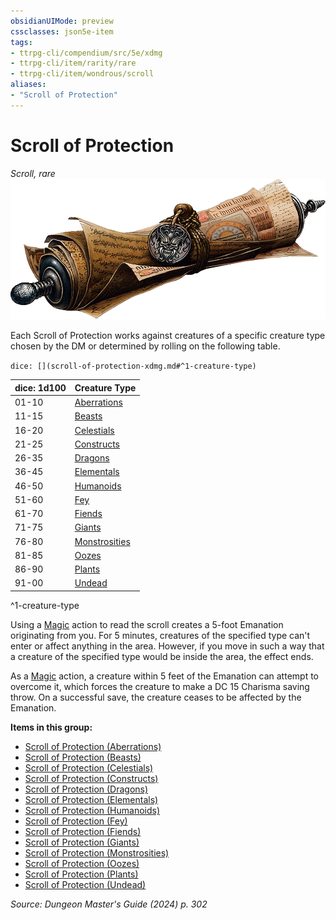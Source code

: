 ```yaml
---
obsidianUIMode: preview
cssclasses: json5e-item
tags:
- ttrpg-cli/compendium/src/5e/xdmg
- ttrpg-cli/item/rarity/rare
- ttrpg-cli/item/wondrous/scroll
aliases: 
- "Scroll of Protection"
---
```

# Scroll of Protection
*Scroll, rare*  
![](Misc%20Files/CLI/compendium/items/img/scroll-of-protection.webp#right)


Each Scroll of Protection works against creatures of a specific creature type chosen by the DM or determined by rolling on the following table.

`dice: [](scroll-of-protection-xdmg.md#^1-creature-type)`

| dice: 1d100 | Creature Type |
|-------------|---------------|
| 01-10 | [Aberrations](Misc%20Files/CLI/compendium/items/scroll-of-protection-aberrations-xdmg.md) |
| 11-15 | [Beasts](Misc%20Files/CLI/compendium/items/scroll-of-protection-beasts-xdmg.md) |
| 16-20 | [Celestials](Misc%20Files/CLI/compendium/items/scroll-of-protection-celestials-xdmg.md) |
| 21-25 | [Constructs](Misc%20Files/CLI/compendium/items/scroll-of-protection-constructs-xdmg.md) |
| 26-35 | [Dragons](Misc%20Files/CLI/compendium/items/scroll-of-protection-dragons-xdmg.md) |
| 36-45 | [Elementals](Misc%20Files/CLI/compendium/items/scroll-of-protection-elementals-xdmg.md) |
| 46-50 | [Humanoids](Misc%20Files/CLI/compendium/items/scroll-of-protection-humanoids-xdmg.md) |
| 51-60 | [Fey](Misc%20Files/CLI/compendium/items/scroll-of-protection-fey-xdmg.md) |
| 61-70 | [Fiends](Misc%20Files/CLI/compendium/items/scroll-of-protection-fiends-xdmg.md) |
| 71-75 | [Giants](Misc%20Files/CLI/compendium/items/scroll-of-protection-giants-xdmg.md) |
| 76-80 | [Monstrosities](Misc%20Files/CLI/compendium/items/scroll-of-protection-monstrosities-xdmg.md) |
| 81-85 | [Oozes](Misc%20Files/CLI/compendium/items/scroll-of-protection-oozes-xdmg.md) |
| 86-90 | [Plants](Misc%20Files/CLI/compendium/items/scroll-of-protection-plants-xdmg.md) |
| 91-00 | [Undead](Misc%20Files/CLI/compendium/items/scroll-of-protection-undead-xdmg.md) |
^1-creature-type

Using a [Magic](Misc%20Files/CLI/rules/actions.md#Magic) action to read the scroll creates a 5-foot Emanation originating from you. For 5 minutes, creatures of the specified type can't enter or affect anything in the area. However, if you move in such a way that a creature of the specified type would be inside the area, the effect ends.

As a [Magic](Misc%20Files/CLI/rules/actions.md#Magic) action, a creature within 5 feet of the Emanation can attempt to overcome it, which forces the creature to make a DC 15 Charisma saving throw. On a successful save, the creature ceases to be affected by the Emanation.

**Items in this group:**

- [Scroll of Protection (Aberrations)](Misc%20Files/CLI/compendium/items/scroll-of-protection-aberrations-xdmg.md)
- [Scroll of Protection (Beasts)](Misc%20Files/CLI/compendium/items/scroll-of-protection-beasts-xdmg.md)
- [Scroll of Protection (Celestials)](Misc%20Files/CLI/compendium/items/scroll-of-protection-celestials-xdmg.md)
- [Scroll of Protection (Constructs)](Misc%20Files/CLI/compendium/items/scroll-of-protection-constructs-xdmg.md)
- [Scroll of Protection (Dragons)](Misc%20Files/CLI/compendium/items/scroll-of-protection-dragons-xdmg.md)
- [Scroll of Protection (Elementals)](Misc%20Files/CLI/compendium/items/scroll-of-protection-elementals-xdmg.md)
- [Scroll of Protection (Humanoids)](Misc%20Files/CLI/compendium/items/scroll-of-protection-humanoids-xdmg.md)
- [Scroll of Protection (Fey)](Misc%20Files/CLI/compendium/items/scroll-of-protection-fey-xdmg.md)
- [Scroll of Protection (Fiends)](Misc%20Files/CLI/compendium/items/scroll-of-protection-fiends-xdmg.md)
- [Scroll of Protection (Giants)](Misc%20Files/CLI/compendium/items/scroll-of-protection-giants-xdmg.md)
- [Scroll of Protection (Monstrosities)](Misc%20Files/CLI/compendium/items/scroll-of-protection-monstrosities-xdmg.md)
- [Scroll of Protection (Oozes)](Misc%20Files/CLI/compendium/items/scroll-of-protection-oozes-xdmg.md)
- [Scroll of Protection (Plants)](Misc%20Files/CLI/compendium/items/scroll-of-protection-plants-xdmg.md)
- [Scroll of Protection (Undead)](Misc%20Files/CLI/compendium/items/scroll-of-protection-undead-xdmg.md)

*Source: Dungeon Master's Guide (2024) p. 302*
